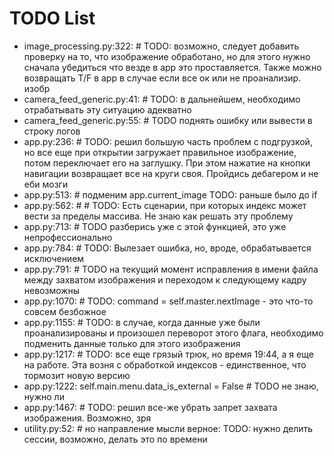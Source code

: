 # TODO List

- image_processing.py:322: # TODO: возможно, следует добавить проверку на то, что изображение обработано, но для этого нужно сначала убедиться что везде в app это проставляется. Также можно возвращать T/F в app в случае если все ок или не проанализир. изобр
- camera_feed_generic.py:41: # TODO: в дальнейшем, необходимо отрабатывать эту ситуацию адекватно
- camera_feed_generic.py:55: # TODO поднять ошибку или вывести в строку логов
- app.py:236: # TODO: решил большую часть проблем с подгрузкой, но все еще при открытии загружает правильное изображение, потом переключает его на заглушку. При этом нажатие на кнопки навигации возвращает все на круги своя. Пройдись дебагером и не еби мозги
- app.py:513: # подменим app.current_image TODO: раньше было до if
- app.py:562: #     # TODO: Есть сценарии, при которых индекс может вести за пределы массива. Не знаю как решать эту проблему
- app.py:713: # TODO разберись уже с этой функцией, это уже непрофессионально
- app.py:784: # TODO: Вылезает ошибка, но, вроде, обрабатывается исключением
- app.py:791: # TODO на текущий момент исправления в имени файла между захватом изображения и переходом к следующему кадру невозможны
- app.py:1070: # TODO: command = self.master.nextImage - это что-то совсем безбожное
- app.py:1155: # TODO: в случае, когда данные уже были проанализированы и произошел переворот этого флага, необходимо подменить данные только для этого изображения
- app.py:1217: # TODO: все еще грязый трюк, но время 19:44, а я еще на работе. Эта возня с обработкой индексов - единственное, что тормозит новую версию
- app.py:1222: self.main.menu.data_is_external = False # TODO не знаю, нужно ли
- app.py:1467: # TODO: решил все-же убрать запрет захвата изображения. Возможно, зря
- utility.py:52: # но направление мысли верное: TODO: нужно делить сессии, возможно, делать это по времени
